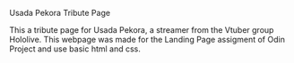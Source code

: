 Usada Pekora Tribute Page

This a tribute page for Usada Pekora, a streamer from the Vtuber group
Hololive. This webpage was made for the Landing Page assigment of Odin
Project and use basic html and css.
